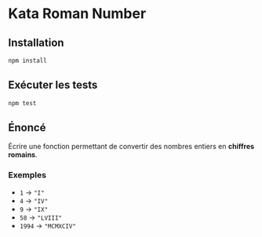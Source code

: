 # Kata Roman Number

## Installation

```bash
npm install
```

## Exécuter les tests

```bash
npm test
```

## Énoncé

Écrire une fonction permettant de convertir des nombres entiers en **chiffres
romains**.  

### Exemples

- `1` → `"I"`  
- `4` → `"IV"`  
- `9` → `"IX"`  
- `58` → `"LVIII"`  
- `1994` → `"MCMXCIV"`  
